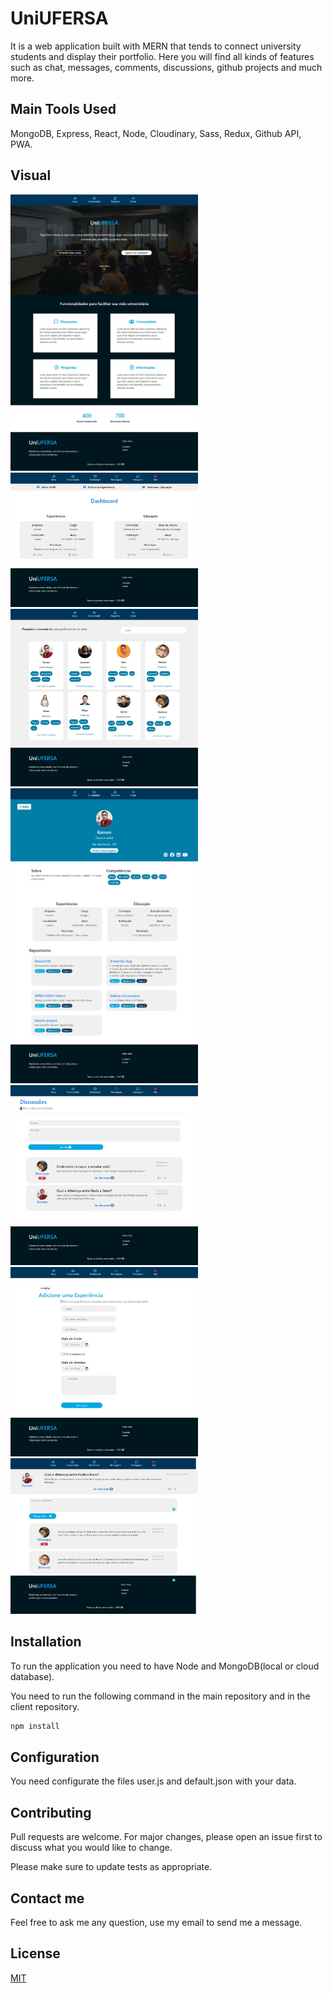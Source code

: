 # UniUFERSA

It is a web application built with MERN that tends to connect university students and display their portfolio. Here you will find all kinds of features such as chat, messages, comments, discussions, github projects and much more.

## Main Tools Used

MongoDB, Express, React, Node, Cloudinary, Sass, Redux, Github API, PWA.

## Visual

<div float="left">
  <img src="photos-UniUFERSA/homepage.png" width="300" />
  <img src="photos-UniUFERSA/Dashboard.png" width="300" />
  <img src="photos-UniUFERSA/comunidade.png" width="300" />
  <img src="photos-UniUFERSA/Perfil Profile.png" width="300" />
  <img src="photos-UniUFERSA/Posts.png" width="300" />
  <img src="photos-UniUFERSA/Experience Form.png" width="300" />
  <img src="photos-UniUFERSA/Respost-Post.png" width="300" />
</div>


## Installation

To run the application you need to have Node and MongoDB(local or cloud database).

You need to run the following command in the main repository and in the client repository.

```bash
npm install
```
## Configuration
You need configurate the files user.js and default.json with your data.

## Contributing
Pull requests are welcome. For major changes, please open an issue first to discuss what you would like to change.


Please make sure to update tests as appropriate.

## Contact me

Feel free to ask me any question, use my email to send me a message.


## License
[MIT](https://choosealicense.com/licenses/mit/)
